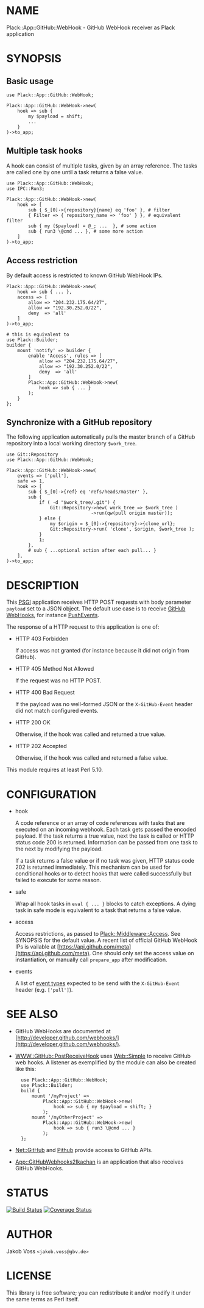 # NAME

Plack::App::GitHub::WebHook - GitHub WebHook receiver as Plack application

# SYNOPSIS

## Basic usage

    use Plack::App::GitHub::WebHook;

    Plack::App::GitHub::WebHook->new(
        hook => sub {
            my $payload = shift;
            ...
        }
    )->to_app;

## Multiple task hooks

A hook can consist of multiple tasks, given by an array reference. The tasks
are called one by one until a task returns a false value.

    use Plack::App::GitHub::WebHook;
    use IPC::Run3;

    Plack::App::GitHub::WebHook->new(
        hook => [
            sub { $_[0]->{repository}{name} eq 'foo' }, # filter
            { Filter => { repository_name => 'foo' } }, # equivalent filter
            sub { my ($payload) = @_; ...  }, # some action
            sub { run3 \@cmd ... }, # some more action
        ]
    )->to_app;

## Access restriction    

By default access is restricted to known GitHub WebHook IPs.

    Plack::App::GitHub::WebHook->new(
        hook => sub { ... },
        access => [
            allow => "204.232.175.64/27",
            allow => "192.30.252.0/22",
            deny  => 'all'
        ]
    )->to_app;

    # this is equivalent to
    use Plack::Builder;
    builder {
        mount 'notify' => builder {
            enable 'Access', rules => [
                allow => "204.232.175.64/27",
                allow => "192.30.252.0/22",
                deny  => 'all'
            ]
            Plack::App::GitHub::WebHook->new(
                hook => sub { ... }
            );
        }
    };

## Synchronize with a GitHub repository

The following application automatically pulls the master branch of a GitHub
repository into a local working directory `$work_tree`.

    use Git::Repository
    use Plack::App::GitHub::WebHook;

    Plack::App::GitHub::WebHook->new(
        events => ['pull'],
        safe => 1,
        hook => [
            sub { $_[0]->{ref} eq 'refs/heads/master' },
            sub {
                if ( -d "$work_tree/.git") {
                    Git::Repository->new( work_tree => $work_tree )
                                   ->run(qw(pull origin master));
                } else {
                    my $origin = $_[0]->{repository}->{clone_url};
                    Git::Repository->run( 'clone', $origin, $work_tree );
                }
                1;
            },
            # sub { ...optional action after each pull... } 
        ],
    )->to_app;

# DESCRIPTION

This [PSGI](https://metacpan.org/pod/PSGI) application receives HTTP POST requests with body parameter
`payload` set to a JSON object. The default use case is to receive 
[GitHub WebHooks](http://developer.github.com/webhooks/), for instance
[PushEvents](http://developer.github.com/v3/activity/events/types/#pushevent).

The response of a HTTP request to this application is one of:

- HTTP 403 Forbidden

    If access was not granted (for instance because it did not origin from GitHub).

- HTTP 405 Method Not Allowed

    If the request was no HTTP POST.

- HTTP 400 Bad Request

    If the payload was no well-formed JSON or the `X-GitHub-Event` header did not
    match configured events.

- HTTP 200 OK

    Otherwise, if the hook was called and returned a true value.

- HTTP 202 Accepted

    Otherwise, if the hook was called and returned a false value.

This module requires at least Perl 5.10.

# CONFIGURATION

- hook

    A code reference or an array of code references with tasks that are executed on
    an incoming webhook.  Each task gets passed the encoded payload. If the task
    returns a true value, next the task is called or HTTP status code 200 is
    returned. Information can be passed from one task to the next by modifying the
    payload. 

    If a task returns a false value or if no task was given, HTTP status code 202
    is returned immediately. This mechanism can be used for conditional hooks or to
    detect hooks that were called successfully but failed to execute for some
    reason.

- safe

    Wrap all hook tasks in `eval { ... }` blocks to catch exceptions. A dying
    task in safe mode is equivalent to a task that returns a false value.

- access

    Access restrictions, as passed to [Plack::Middleware::Access](https://metacpan.org/pod/Plack::Middleware::Access). See SYNOPSIS
    for the default value. A recent list of official GitHub WebHook IPs is vailable
    at [https://api.github.com/meta](https://api.github.com/meta). One should only set the access value on
    instantiation, or manually call `prepare_app` after modification.

- events

    A list of [event types](http://developer.github.com/v3/activity/events/types/)
    expected to be send with the `X-GitHub-Event` header (e.g. `['pull']`).

# SEE ALSO

- GitHub WebHooks are documented at [http://developer.github.com/webhooks/](http://developer.github.com/webhooks/).
- [WWW::GitHub::PostReceiveHook](https://metacpan.org/pod/WWW::GitHub::PostReceiveHook) uses [Web::Simple](https://metacpan.org/pod/Web::Simple) to receive GitHub web
hooks. A listener as exemplified by the module can also be created like this:

        use Plack::App::GitHub::WebHook;
        use Plack::Builder;
        build {
            mount '/myProject' => 
                Plack::App::GitHub::WebHook->new(
                    hook => sub { my $payload = shift; }
                );
            mount '/myOtherProject' => 
                Plack::App::GitHub::WebHook->new(
                    hook => sub { run3 \@cmd ... }
                );
        };

- [Net::GitHub](https://metacpan.org/pod/Net::GitHub) and [Pithub](https://metacpan.org/pod/Pithub) provide access to GitHub APIs.
- [App::GitHubWebhooks2Ikachan](https://metacpan.org/pod/App::GitHubWebhooks2Ikachan) is an application that also receives GitHub WebHooks.

# STATUS

[![Build Status](https://travis-ci.org/nichtich/Plack-App-GitHub-WebHook.png)](https://travis-ci.org/nichtich/Plack-App-GitHub-WebHook)
[![Coverage Status](https://coveralls.io/repos/nichtich/Plack-App-GitHub-WebHook/badge.png?branch=master)](https://coveralls.io/r/nichtich/Plack-App-GitHub-WebHook?branch=master)

# AUTHOR

Jakob Voss `<jakob.voss@gbv.de>`

# LICENSE

This library is free software; you can redistribute it and/or modify it under
the same terms as Perl itself.
